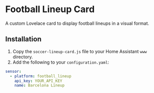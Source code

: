 # Football Lineup Card

A custom Lovelace card to display football lineups in a visual format.

## Installation

1. Copy the `soccer-lineup-card.js` file to your Home Assistant `www` directory.
2. Add the following to your `configuration.yaml`:

```yaml
sensor:
  - platform: football_lineup
    api_key: YOUR_API_KEY
    name: Barcelona Lineup
